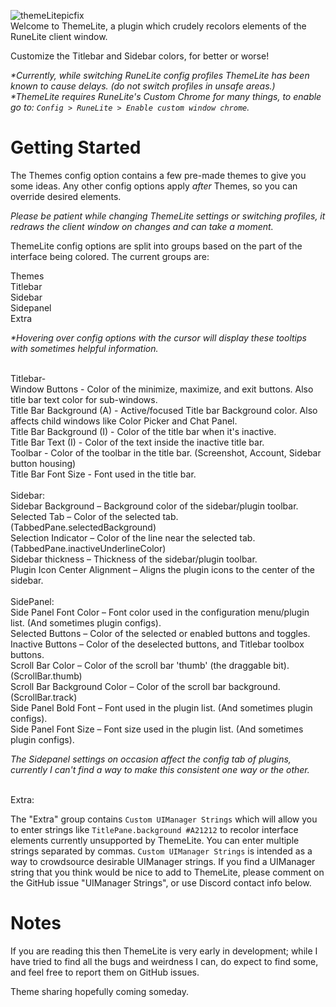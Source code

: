 ![themeLitepicfix](https://github.com/user-attachments/assets/287edeb5-a506-43a8-b0e9-f7fac6ae472e)
<br>
Welcome to ThemeLite, a plugin which crudely recolors elements of the RuneLite client window.

Customize the Titlebar and Sidebar colors, for better or worse!


_*Currently, while switching RuneLite config profiles ThemeLite has been known to cause delays. (do not switch profiles in unsafe areas.)<br>
*ThemeLite requires RuneLite's Custom Chrome for many things, to enable go to: `Config > RuneLite > Enable custom window chrome`._



# Getting Started

The Themes config option contains a few pre-made themes to give you some ideas.
Any other config options apply _after_ Themes, so you can override desired elements.

_Please be patient while changing ThemeLite settings or switching profiles, it redraws the client window on changes and can take a moment._

ThemeLite config options are split into groups based on the part of the interface being colored.
The current groups are:

Themes <br>
Titlebar<br>
Sidebar<br>
Sidepanel<br>
Extra<br>

_*Hovering over config options with the cursor will display these tooltips with sometimes helpful information._
<br>

<br>
Titlebar-<br>
Window Buttons - Color of the minimize, maximize, and exit buttons. Also title bar text color for sub-windows.<br>
Title Bar Background (A) - Active/focused Title bar Background color. Also affects child windows like Color Picker and Chat Panel.<br>
Title Bar Background (I) - Color of the title bar when it's inactive.<br>
Title Bar Text (I) - Color of the text inside the inactive title bar.<br>
Toolbar - Color of the toolbar in the title bar. (Screenshot, Account, Sidebar button housing)<br>
Title Bar Font Size - Font used in the title bar.<br>
<br>
Sidebar:<br>
Sidebar Background – Background color of the sidebar/plugin toolbar.<br>
Selected Tab – Color of the selected tab. (TabbedPane.selectedBackground)<br>
Selection Indicator – Color of the line near the selected tab. (TabbedPane.inactiveUnderlineColor)<br>
Sidebar thickness – Thickness of the sidebar/plugin toolbar.<br>
Plugin Icon Center Alignment – Aligns the plugin icons to the center of the sidebar.<br>

<br>
SidePanel:<br>
Side Panel Font Color – Font color used in the configuration menu/plugin list. (And sometimes plugin configs).<br>
Selected Buttons – Color of the selected or enabled buttons and toggles.<br>
Inactive Buttons – Color of the deselected buttons, and Titlebar toolbox buttons.<br>
Scroll Bar Color – Color of the scroll bar 'thumb' (the draggable bit). (ScrollBar.thumb)<br>
Scroll Bar Background Color – Color of the scroll bar background. (ScrollBar.track)<br>
Side Panel Bold Font – Font used in the plugin list. (And sometimes plugin configs).<br>
Side Panel Font Size – Font size used in the plugin list. (And sometimes plugin configs).<br>

_The Sidepanel settings on occasion affect the config tab of plugins, currently I can't find a way to make this consistent one way or the other._
<br>

<br>
Extra:

The "Extra" group contains `Custom UIManager Strings` which will allow you to enter strings like `TitlePane.background #A21212` to recolor interface elements currently unsupported by ThemeLite.
You can enter multiple strings separated by commas.
`Custom UIManager Strings` is intended as a way to crowdsource desirable UIManager strings.
If you find a UIManager string that you think would be nice to add to ThemeLite, please comment on the GitHub issue "UIManager Strings", or use Discord contact info below.


# Notes

If you are reading this then ThemeLite is very early in development; while I have tried to find all the bugs and weirdness I can, do expect to find some, and feel free to report them on GitHub issues.

Theme sharing hopefully coming someday.

